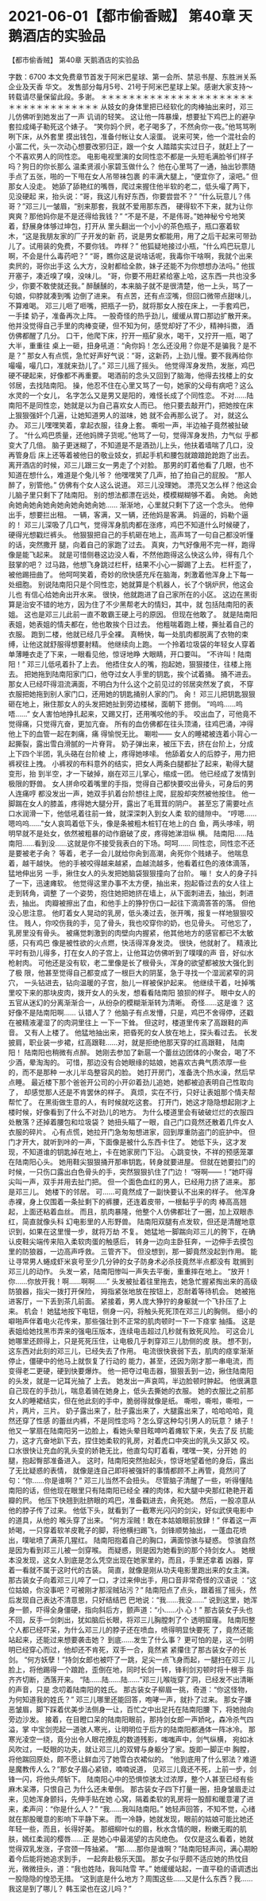 # 2021-06-01【都市偷香贼】 第40章 天鹅酒店的实验品



【都市偷香贼】 第40章 天鹅酒店的实验品



字数：6700
本文免费章节首发于阿米巴星球、第一会所、禁忌书屋、东胜洲关系企业及天香 华文。
发售部分每月5号、21号于阿米巴星球上架。感谢大家支持～
转载请尽量保留此段。多谢。 ＊＊＊＊＊＊＊＊＊＊＊＊＊＊＊＊＊＊＊＊＊＊＊＊＊＊＊＊＊＊＊＊＊＊＊
从妓女的身体里把已经软化的肉棒抽出来时，邓三儿仿佛听到她发出了一声 讥诮的轻笑。
这让他一阵暴燥，想要扯下鸡巴上的避孕套拉成绳子勒死这个婊子。
“笑你妈个屄，老子喝多了，不然肏你一夜。”他骂骂咧咧下床，从外套里 摸出钱包，准备付帐让女人滚蛋。
说来可笑，他一个混社会的小富二代，头一次动心想要改邪归正，跟一个女 人踏踏实实过日子，就赶上了一个不喜欢男人的同性恋。
电影电视里演的女同性恋不都是一头短毛满脸爷们样子吗？狗日的你长那么 温柔贤淑小家碧玉做什么？
他在心里骂了一通，抽出钞票随手点了五张，啪的一下甩在女人吊带袜包裹 的丰满大腿上，“便宜你了，滚吧。”
但那女人没走。
她舔了舔艳红的嘴唇，爬过来握住他半软的老二，低头嘬了两下，见没硬起 来，抬头说：“哥，我这儿有好东西，你要尝尝不？”
“什么玩意儿？伟哥？”邓三儿一皱眉，“别来那套，我就不爱用那东西， 硬得软不下来，就为让你爽爽？那他妈你是不是还得给我钱？”
“不是不是，不是伟哥。”她神秘兮兮地笑着，舒展身体够过坤包，打开从 里头翻出一个小小的茶色瓶子，瓶口塞着软木，“这是我朋友家的厂子开发的新 药，说是男女都能用，用了之后干起来可带劲儿了。试用装的免费，不要你钱。 咋样？”
他狐疑地接过小瓶，“什么鸡巴玩意儿啊，不会是什么毒药吧？”
“哥，瞧你这是说啥话呢，我毒你干啥啊，我就个出来卖屄的，哥你出手这 么大方，没射都给全款，妹子还能不为你想想办法吗。”
他拔开塞子，凑近嗅了嗅，没味儿。
“哥，你要不用赶紧给塞上哈，这东西一共也没多少，你要不敢使就还我。”
醉醺醺的，本来脑子就不是很清楚，他一上头，骂了一句娘，仰脖就凑到嘴 边倒了进来。
有点苦，还有点涩嘴，但回口微带点甜味儿，不算难喝。
邓三儿咂了咂嘴，把瓶子一扔，就将那女人按在床上，一手套鸡巴，一手揉 奶子，准备再次上阵。
一股奇怪的热乎劲儿，缓缓从胃口那边扩散开来。
他并没觉得自己手里的肉棒变硬，但不知为何，感觉却好了不少，精神抖擞， 酒仿佛都醒了几分。
口干，他爬下床，拧开一瓶矿泉水，喝干，又拧开一瓶，喝了大半，重重往 桌上一砸，扭身吼道：“肏你妈！怎么还没用？你是不是骗我？是不是？”
那女人有点慌，急忙好声好气说：“哥，这新药，上劲儿慢。要不我再给你 嘬嘬，嘬几口，准就来劲儿了。”
邓三儿摇了摇头。
他觉得浑身发热，发胀，鸡巴硬不硬起来，好像都不再重要。
喝酒前的念头又回到了脑海，他得去找楼上的女邻居，去找陆南阳。
操，他忍不住在心里又骂了一句，她家的父母有病吧？这么水灵的一个女儿， 名字怎么又是男又是阳的，难怪长成了个同性恋。
不对……陆南阳不是同性恋，她就是以为自己喜欢女人而已。
他只要去敲开门，把她按在床上狠狠强奸个几遍，让她知道男人的滋味，她 就不会再那么说了。
对，就这么办。
邓三儿嘿嘿笑着，拿起衣服，往身上套。
嘶啦一声，半边袖子竟然被扯破了。
“什么鸡巴质量，还他妈牌子货呢。”他骂了一句，觉得浑身发热，力气似 乎都变大了几倍。
脑子更迷糊了，不知道是不是酒劲儿上头，他扶着墙喘了几口，没再管身后 床上还等着被他日的敬业妓女，抓起手机和腰包就踉踉跄跄跑了出去。
离开酒店的时候，邓三儿跟三女一男走了个对脸。
那男的盯着他看了几眼，也不知道在想什么，难道是个兔儿爷？
他嘿嘿笑了几声，拍了拍自己的屁股。
“那人醉了，别管他。”
仿佛有个女人这么说道。
邓三儿没理她。
漂亮又怎么样？他这会儿脑子里只剩下了陆南阳。
别的想法都漂在远处，模模糊糊够不着。
肏她。
肏她肏她肏她肏她肏她肏她肏她肏她……
渐渐地，心里就只剩下了这一个念头。
他伸出手，想要拦出租。
一辆，客满，又一辆，还他妈是客满。
妈逼的，妈勒个逼的！
邓三儿深吸了几口气，觉得浑身肌肉都在涨疼，鸡巴不知道什么时候硬了， 硬得光想戳烂裤头。
他狠狠把自己的手机砸在地上，高声骂了一句自己都没听懂的话，突然撒开 腿，向着自己的家跑了过去。
真爽，力气好像用不完一样，跑得像是能飞起来。
就是可惜侧巷这边没人看，不然他跑得这么快这么帅，得有几个鼓掌的吧？
过马路，他想飞身跳过栏杆，结果不小心一脚踢了上去。
栏杆歪了，被他踢扭曲了。
他呵呵笑着，奇妙的欣快感充斥在脑海，刺激着他浑身上下每一处细胞。
别说陆南阳只是个同性恋，她就算是个机器人，长了个锅炉屄，他这会儿也 有信心给她肏出开水来。
很快，他就跑进了自己家所在的小区。
这边在黑街算是治安不错的地方，因为住了不少黑帮老大的情妇，其中，就 包括陆南阳的表姐。
这也是邓三儿此前一直不敢霸王硬上弓的原因。
但现在他敢了。
就是陆南阳表姐，她表姐的情夫都在，他也敢挨个日过去。
他粗喘着跑上楼，撕扯着自己的衣服。
跑到二楼，他就已经几乎全裸。
真畅快，每一处肌肉都脱离了衣物的束缚，让他这就舒服得想要射精。
他继续向上跑。
一个拎着垃圾袋的年轻女人穿着单薄睡衣走了下来，一眼看见他，惊讶地睁 大眼睛，开口要叫。
“不许叫！陆南阳！”
邓三儿低吼着扑了上去。
他捂住女人的嘴，抱起她，狠狠搂住，往楼上拖去。
把她拖到陆南阳家门口，他夺过女人手里的钥匙，挨个试着捅。
捅不进去。
那女人已经吓得泪流满面，不明白为什么这个之前见过的邻居突然发了疯， 不穿衣服把她拖到别人家门口，还用她的钥匙捅别人家的门。
肏！
邓三儿把钥匙狠狠砸在地上，揪住那女人的头发把她扯到旁边楼梯，面朝下 摁倒。
“呜呜……呜唔……”
女人害怕地挣扎起来，又踢又打，还用嘴咬他的手。
咬出血了，可他竟不觉得痛，只觉得亢奋，更加亢奋。
所有的血仿佛都在往头顶涌，往鸡巴涌，冲得他上下的血管一起在刺痛，痛 得愉悦无比。
唰啦——
女人的睡裙被连着小背心一起撕裂，露出雪白滑腻的一片脊背。
奶子弹出来，被压下去，挤在台阶上，分成上下四个半团，乳头硌在台阶棱 上，疼得她哆嗦。
他舔着女人的后脖子，用力把裤衩往上拽。
小裤衩的布料意外的结实，把女人两条白腿都扯了起来，勒得大腿变形，抬 到半空，才一下破掉，崩在邓三儿掌心，缩成一团。
他已经成了发情到极限的野兽。
女人拼命咬着嘴里的手指，觉得自己都快要咬出骨头，可身后的男人连痛哼 都没发出一声，她双手扒着台阶想往上爬，屁股却突然被他按住。
他一脚踹在女人的膝盖，疼得她大腿分开，露出了毛茸茸的阴户。
甚至忘了需要吐点口水润滑一下，他低吼着往前一耸，就深深刺入到女人柔 软的缝隙中。
“哼嗯……嗯呜呜……”女人哀鸣着低下头，像是条被粗木桩钉在地上的白 鱼，两头哆嗦，明明早就不是处女，依然被粗暴的动作磨破了皮，疼得她涕泪纵 横。
陆南阳……陆南阳……看到没……这就是你不接受我表白的下场。呵呵…… 同性恋，同性恋不还是要被老子肏？
等着，老子一会儿就给你肏到高潮，肏死你个贱婊子。
他喘息着，越干越快。
他的手被咬得越来越紧，血越流越多，他看着红色的液体滴落，猛地伸出另 一手，揪住女人的头发把她脑袋狠狠撞向了台阶。
嘣！
女人的身子抖了一下，迅速瘫软。
他觉得这里办事不太方便，抽出来，抱起昏过去的女人往上走到转角，调整 了一个姿势，抱住她把她挤在墙上，从下面刺进去，抽出，刺进去，抽出。
肉瓣被擦出了血，和他手上的狰狞伤口一起往下滴滴答答的落。
但他没心思注意。
他盯着女人晃动的乳房，低头凑过去，张开嘴，报复一样地狠狠咬住。
贱人，你咬伤我的手，见了骨头，我也咬穿你的奶，也见骨头。
可他忘了，乳房里没有骨头。
被痛觉刺激到的肉壁向内握紧，他其他地方的感官都已不太敏感，只有鸡巴 像是被性欲的火点燃，快活得浑身发烫。
很快，他就射了。
精液比平时有劲儿得多，打在女人的子宫上，让他耳边仿佛听到了噗噗的声 音，好似水枪射肉。
可他还是没有软，老二里像是长了根骨头，浑身的欲望都被放大强化到了极 限，他甚至觉得自己都变成了一根巨大的阴茎，急于寻找一个湿润紧窄的洞穴， 一头钻进去，钻向温暖的子宫，胎儿一样被保护起来。
他继续干着，吐掉嘴里咬下来的那块皮肉，拨开女人的头发，想看看陆南阳 狼狈的样子。
眼中女人的五官从迷幻的分离渐渐合一，从纷杂的模糊渐渐转为清晰。
奇怪……这是谁？
这好像不是陆南阳啊……
认错人了？
他脑子有点发懵，只是，鸡巴不舍得停，还戳在被精液灌湿了的肉洞里往上 一下一下耸。
但这时，楼道里传来了高跟鞋的声音。
又有人上楼了。
他猛地抽出来，把昏死的女人放在地上，探头看过去。
长发披肩，职业装一步裙，红高跟鞋……对，就是拒绝他那天穿的红高跟鞋， 陆南阳！
陆南阳也稍微有点醉。
她刚去参加了新扈一个蕾丝边团体的小聚会，喝了不少酒，晕淘淘的。
可惜，那边没有合她眼缘的姑娘，她喜欢古典气质浓厚一些的，而不是那种 一水儿半岛整容风的脸。
她打开房门，准备洗个热水澡，然后早点睡。
最近楼下那个爸爸开公司的小开卯着劲儿追她，她都被迫表明自己性取向了， 却感觉那人还是不肯罢休的样子。
真烦，实在不行，只好让表姐那个情夫帮帮忙了。
在黑街做生意的人，有时候就吃这套。
打开门，她这才隐隐想起刚才上楼时候，好像看到了什么不对劲儿的地方。
为什么楼道里会有破破烂烂的衣服四处散落？还掉着腰包和垃圾袋？
她扭头瞄了一眼，自己门口竟然还散着几件女人衣服的碎片。
心有点慌，她拉开门急匆匆想进家，回到厚重防盗门的庇护中。
但门才开大，就听到咔的一声，下面像是被什么东西卡住了。
她低下头，这才发现，不知道谁的钥匙掉在地上，卡在她家房门下沿。
心跳变快，不祥的预感笼罩在陆南阳心头。
她用鞋尖狠狠捅开那串钥匙，转身就要进屋。
但就在她要拉门的时候，一只伤口露出白色骨头的手，突然狠狠扒住了门边！
“呀啊——！”她吓得尖叫一声，双手并用去扯门把。
但一个面色血红的男人，已经用力挤了进来。
那是邓三儿。
她楼下的邻居。
可……可竟然成了一副快要认不出来的样子。
他浑身赤裸，身上仅围着一条扯剩下的裤腰，还连着皮带，一根黏乎乎的肉 棒高高翘起，上面还粘着血丝。
而且，肌肉暴隆，他整个人仿佛都壮了一圈，加上双眼赤红，简直就像头科 幻电影里的人形野兽。
陆南阳双腿有点发软，但还是清醒地意识到，如果在这里慢一步，就将万劫 不复。
她猛地一脚踹向邓三儿的胯下，在确认皮鞋尖端传来陷入柔软肉蛋的触感后， 转身一边向主卧狂奔，一边伸手去摸包里的防狼器，一边高声呼救。
三管齐下。
但没想到，那一脚竟然没起到作用。
能让寻常男人蜷成虾米哀号至少几分钟的女子防身术必杀技竟然半点都没有 耽搁到邓三儿的动作。
头发一紧，陆南阳惨叫一声失去平衡，重重摔在地上。
“放开！你……你放开我！啊……啊啊……”
头发被扯着往里拖去，她急忙握紧掏出来的高级防狼器，指尖一拨打开保险， 拇指紧张地放在按钮上，忍耐着等待机会。
她被拖进客厅，一下丢到茶几前面。
紧接着，男人庞大狰狞的身躯就一个飞扑压了上来。
机会！
她猛地按下电钮，侧身一闪，将触头死死顶在邓三儿的胸侧。
细小的噼啪声伴着电火花传来，那些强壮到不正常的肌肉顿时一下一下痉挛 抽搐。
这是表姐给她找黑市弄来的强电压版本，连续电击超过几秒就有致死风险。
可这会儿她哪里还顾得上，只是死死压住，让电极几乎刺穿邓三儿肋侧的皮 肤。
想不到，这东西对此刻的邓三儿，已经失去了作用。
电流很快衰弱下去，肌肉的痉挛渐渐停止，僵硬中的他马上就恢复了行动的 能力，甚至，还因为刚才那一串电流，而变得老二更硬，硬到快要爆炸。
他一把夺过电击器，狠狠丢到一边，揪住陆南阳的头发，就是一记耳光抽了 上去。
她发出一声哀鸣，半边脸顿时肿起。
他很满意自己现在的手劲儿，喘息着骑在她身上，低头去撕她的衣服。
她的衣服比之前那女人的睡裙结实，但在他此刻的手中，脆弱得就像是纸。
嘶啦，嘶啦，嘶啦，一片，两片，三片。
奶子露出来了，肚子露出来了，大腿露出来了，哈哈哈哈，竟然还穿了性感 的蕾丝内裤，不是同性恋吗？怎么穿这种勾引男人的玩意？
婊子！
他又一掌扇在陆南阳另一边脸上，看她头晕目眩呻吟着瘫软下来，失去了反 抗能力，这才亢奋地趴下去，捏住她柔软的乳房，对着虎口中突出的乳头又舔又 咬。
口水很快让充血的乳头变的娇艳无比，他直勾勾盯着看，嘿嘿一笑，分开她 的腿，抱起臀部准备进入。
这时，陆南阳突然抬起头，惊讶地望着他的身后，露出了无比疑惑的表情， 就像是连自己即将被强奸的事情都顾不上再管，竟然问了句：“你……你是谁啊？”
邓三儿当然不会扭头。
尽管脑子清醒了一些，听得懂陆南阳的话，但他现在眼里只有陆南阳已经全 裸的肉体，和大腿中央那红艳艳开着瓣的屄。
他压下快翘到肚脐眼的鸡巴，准备戳进去，肏死她。
然后，一股凉意从他的脖子传了过来。
他低下头，就看到了一截寒光闪闪的剑尖，好似武侠电影中的道具，从他的 喉头穿了出来。
“何方淫贼！敢在本姑娘眼前放肆！”
伴着这一声娇喝，一只穿着软羊皮靴子的脚，将他横扫踢飞，剑锋顺势抽出， 一蓬血花喷出，噗呲喷了满茶几猩红。
陆南阳抱着自己的胸口，满面惊骇与疑惑。
惊骇自然是因为看到邓三儿被一剑穿喉。
而疑惑，则是因为她看到的那个持剑女人。
她根本没发现，这女人到底是怎么凭空出现在她家里的，而且，手里还拿着 凶器，穿着一看就不属于这时代的古装。
简直，就像是刚从功夫电影里跑出来的女主演。
那古装女子向着邓三儿啐了一口，才过来伸出手，用口音非常奇怪的汉语说 ：“这位姑娘，你没事吧？可被刚才那淫贼玷污？”
陆南阳点了点头，跟着摇了摇头，然后发现自己表达不清意思，只好结结巴 巴地说：“我……我没……”
说到这里，她浑身一颤，吓得全身僵硬，指向斜后方，颤声道：“小……小 心！”
那古装女子头也不回，反手一剑刺出，犹如脑后长眼，将邓三儿胸膛刺了个 透明窟窿。
陆南阳整个人都已经吓呆，为什么邓三儿的脖子还在喷血，喷得明显快要死 了，竟然还能站起来，还能过来想要袭击她？
到底……发生了什么事？
更可怕的是，这一剑明明已经穿心而过，他却还不肯死，双手一合，竟然紧 紧攥住了那古装女子的长剑。
“何方妖孽！”持剑女郎也被吓了一跳，足尖一点飞身而起，一腿扫在邓三 儿脸上，将他踢得一个踉跄，歪倒在地，同时长剑一转，锋利剑刃顿时将十根手 指齐齐切断，洒落开来。
“陆……陆……陆……”邓三儿喉咙穿了洞，已经发不出清晰的声音，只是 念叨着陆南阳的姓氏。
那古装女子柳眉一挑，奇道：“你这怪物，为何知道我的姓氏？”
邓三儿哪里还能回答，咆哮一声，就扑了过来。
那女子嫌恶皱眉，脚下踩着优美步法侧身一让，百忙之中出足托在陆南阳腰 下，将她抛向旁边沙发。
接着，在目瞪口呆的陆南阳眼前，那持剑女郎一声娇叱，森冷杀气四溢，掌 中宝剑兜起一道骇人寒光，让明明位于后方的陆南阳都通体一阵冰冷。
那寒光凌空一绕，竟分出令人眼花撩乱的数道残影，嗤嗤声中，剑气纵横， 宛如冰风吹过，一眨眼的功夫，就让邓三儿的双臂与身躯分了家。旋即一脚正中 胸膛，将他踹回原处，颇不愿让鲜血污了她雪白衣裙似的。
“他到底用了什么邪法？难道是魔教传人么？”那女子眉心紧锁，喃喃说道， 见邓三儿竟还不死，上前一步，剑锋一闪，将他头颅斩下。
陆南阳心中的恐惧惊骇太过浓厚，整个人甚至已经有些麻木呆滞，只恨自己 为什么还未晕倒。
那古装女子四下打量一圈，扭身皱眉走过来，见她浑身颤抖，先伸手贴在她 心窝，隔着柔软的乳房将一股醇和暖意灌了进来，柔声问：“你是什么人？”
“我……我叫陆南阳。”
她轻声回答，不知不觉，心绪就在那股暖意的影响下平静下来。
而一冷静，她就发现，眼前的姑娘可能比她还年轻一些，而且，长得好美。
那细柳叶似的眉，秋水含情的眼，粉嫩无暇的肌肤，嫣红柔润的樱唇……正 是她心中最渴望的古风绝色。
仅仅是这么看着，她就觉得双乳发涨，子宫颈一阵抽紧。
“那……那你是谁啊？”陆南阳轻声问，满心期盼着今后能将她追求到手， 一起奔赴极乐天国。
那女子似乎颇不适应她的热忱目光，微微扭头，道：“我也姓陆，我叫陆雪 芊。”
她缓缓站起，一直平稳的语调透出一股隐隐的惶恐无措。
“这到底是什么地方？周围这些……又是什么东西？我……我这是到了哪儿？ 韩玉梁也在这儿吗？”



